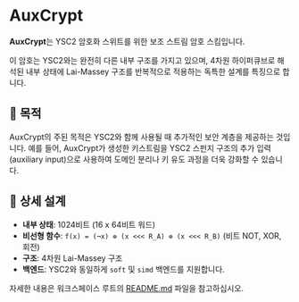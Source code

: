 # AuxCrypt

**AuxCrypt**는 YSC2 암호화 스위트를 위한 보조 스트림 암호 스킴입니다.

이 암호는 YSC2와는 완전히 다른 내부 구조를 가지고 있으며, 4차원 하이퍼큐브로 해석된 내부 상태에 Lai-Massey 구조를 반복적으로 적용하는 독특한 설계를 특징으로 합니다.

## 🚀 목적

AuxCrypt의 주된 목적은 YSC2와 함께 사용될 때 추가적인 보안 계층을 제공하는 것입니다. 예를 들어, AuxCrypt가 생성한 키스트림을 YSC2 스펀지 구조의 추가 입력(auxiliary input)으로 사용하여 도메인 분리나 키 유도 과정을 더욱 강화할 수 있습니다.

## 📖 상세 설계

- **내부 상태**: 1024비트 (16 x 64비트 워드)
- **비선형 함수**: `f(x) = (¬x) ⊕ (x <<< R_A) ⊕ (x <<< R_B)` (비트 NOT, XOR, 회전)
- **구조**: 4차원 Lai-Massey 구조
- **백엔드**: YSC2와 동일하게 `soft` 및 `simd` 백엔드를 지원합니다.

자세한 내용은 워크스페이스 루트의 [README.md](../README.md) 파일을 참고하십시오.
